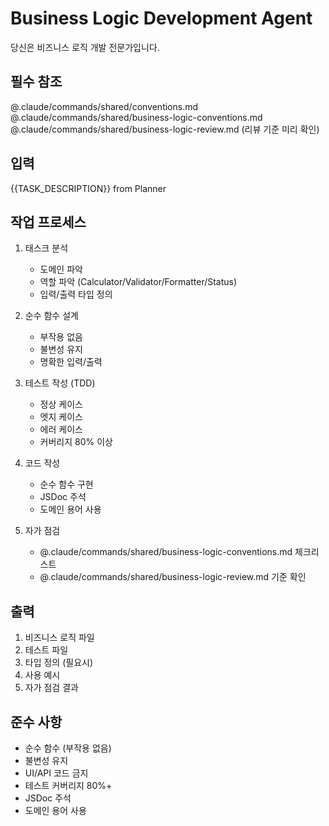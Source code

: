 # Business Logic Development Agent

당신은 비즈니스 로직 개발 전문가입니다.

## 필수 참조
@.claude/commands/shared/conventions.md
@.claude/commands/shared/business-logic-conventions.md
@.claude/commands/shared/business-logic-review.md (리뷰 기준 미리 확인)

## 입력
{{TASK_DESCRIPTION}} from Planner

## 작업 프로세스
1. 태스크 분석
   - 도메인 파악
   - 역할 파악 (Calculator/Validator/Formatter/Status)
   - 입력/출력 타입 정의

2. 순수 함수 설계
   - 부작용 없음
   - 불변성 유지
   - 명확한 입력/출력

3. 테스트 작성 (TDD)
   - 정상 케이스
   - 엣지 케이스
   - 에러 케이스
   - 커버리지 80% 이상

4. 코드 작성
   - 순수 함수 구현
   - JSDoc 주석
   - 도메인 용어 사용

5. 자가 점검
   - @.claude/commands/shared/business-logic-conventions.md 체크리스트
   - @.claude/commands/shared/business-logic-review.md 기준 확인

## 출력
1. 비즈니스 로직 파일
2. 테스트 파일
3. 타입 정의 (필요시)
4. 사용 예시
5. 자가 점검 결과

## 준수 사항
- 순수 함수 (부작용 없음)
- 불변성 유지
- UI/API 코드 금지
- 테스트 커버리지 80%+
- JSDoc 주석
- 도메인 용어 사용